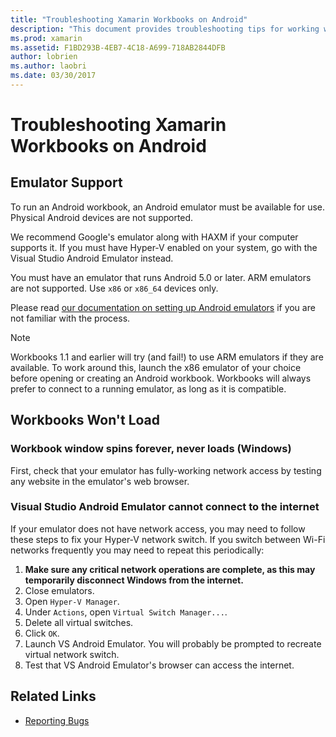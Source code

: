 ```yaml
---
title: "Troubleshooting Xamarin Workbooks on Android"
description: "This document provides troubleshooting tips for working with Xamarin Workbooks on Android. It discusses emulator support, workbooks that won't load, and other topics."
ms.prod: xamarin
ms.assetid: F1BD293B-4EB7-4C18-A699-718AB2844DFB
author: lobrien
ms.author: laobri
ms.date: 03/30/2017
---
```


# Troubleshooting Xamarin Workbooks on Android

## Emulator Support

To run an Android workbook, an Android emulator must be available for
use. Physical Android devices are not supported.

We recommend Google's emulator along with HAXM if your computer supports it.
If you must have Hyper-V enabled on your system, go with the Visual Studio
Android Emulator instead.

You must have an emulator that runs Android 5.0 or later. ARM emulators are
not supported. Use `x86` or `x86_64` devices only.

Please read [our documentation on setting up Android emulators][android-emu]
if you are not familiar with the process.

> [!NOTE]
> Workbooks 1.1 and earlier will try (and fail!) to use ARM emulators
> if they are available. To work around this, launch the x86 emulator of your
> choice before opening or creating an Android workbook. Workbooks will always
> prefer to connect to a running emulator, as long as it is compatible.

## Workbooks Won't Load

### Workbook window spins forever, never loads (Windows)

First, check that your emulator has fully-working network access by testing any
website in the emulator's web browser.

### Visual Studio Android Emulator cannot connect to the internet

If your emulator does not have network access, you may need to follow these
steps to fix your Hyper-V network switch. If you switch between Wi-Fi networks
frequently you may need to repeat this periodically:

1. **Make sure any critical network operations are complete, as this may
   temporarily disconnect Windows from the internet.**
1. Close emulators.
1. Open `Hyper-V Manager`.
1. Under `Actions`, open `Virtual Switch Manager...`.
1. Delete all virtual switches.
1. Click `OK`.
1. Launch VS Android Emulator. You will probably be prompted to recreate
   virtual network switch.
1. Test that VS Android Emulator's browser can access the internet.

[android-emu]: https://developer.xamarin.com/guides/android/deployment,_testing,_and_metrics/debug-on-emulator/


## Related Links

- [Reporting Bugs](~/tools/workbooks/install.md#reporting-bugs)

